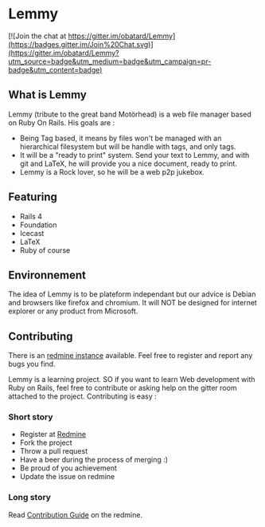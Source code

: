 # Lemmy

[![Join the chat at https://gitter.im/obatard/Lemmy](https://badges.gitter.im/Join%20Chat.svg)](https://gitter.im/obatard/Lemmy?utm_source=badge&utm_medium=badge&utm_campaign=pr-badge&utm_content=badge)

## What is Lemmy

Lemmy (tribute to the great band Motörhead) is a web file manager based on Ruby On Rails. His goals are :

- Being Tag based, it means by files won't be managed with an hierarchical filesystem but will be handle with tags, and only tags.
- It will be a "ready to print" system. Send your text to Lemmy, and with git and LaTeX, he will provide you a nice document, ready to print.
- Lemmy is a Rock lover, so he will be a web p2p jukebox.

## Featuring

- Rails 4
- Foundation
- Icecast
- LaTeX
- Ruby of course

## Environnement

The idea of Lemmy is to be plateform independant but our advice is Debian and browsers like firefox and chromium. It will NOT be designed for internet explorer or any product from Microsoft.

## Contributing

There is an [redmine instance](https://redmine.hammicus.org) available. Feel free to register and report any bugs you find.

Lemmy is a learning project. SO if you want to learn Web development with Ruby on Rails, feel free to contribute or asking help on the gitter room attached to the project. Contributing is easy :

### Short story

* Register at [Redmine](https://redmine.hammicus.org)
* Fork the project
* Throw a pull request
* Have a beer during the process of merging :)
* Be proud of you achievement
* Update the issue on redmine

### Long story

Read [Contribution Guide](https://redmine.hammicus.org/projects/lemmy/wiki/Contribution_Guide) on the redmine.

